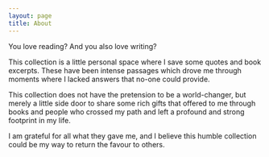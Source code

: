 ```yaml
---
layout: page
title: About
---
```


You love reading? And you also love writing? 

This collection is a little personal space where I save some quotes and book excerpts. These have been intense passages which drove me through moments where I lacked answers that no-one could provide.

This collection does not have the pretension to be a world-changer, but merely a little side door to share some rich gifts that offered to me through books and people who crossed my path and left a profound and strong footprint in my life.

I am grateful for all what they gave me, and I believe this humble collection could be my way to return the favour to others.